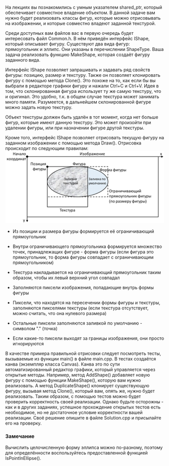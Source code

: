 На лекциях вы познакомились с умным указателем shared_ptr, который обеспечивает совместное владение объектом. В данной задаче вам нужно будет реализовать классы фигур, которые можно отрисовывать на изображении, и которые совместно владеют заданной текстурой.

Среди доступных вам файлов вас в первую очередь будет интересовать файл Common.h. В нём приведён интерфейс IShape, который описывает фигуру. Существуют два вида фигур: прямоугольник и эллипс. Они указаны в перечислении ShapeType. Ваша задача реализовать функцию MakeShape, которая создаёт фигуру заданного вида.

Интерфейс IShape позволяет запрашивать и задавать ряд свойств фигуры: позицию, размер и текстуру. Также он позволяет клонировать фигуру с помощью метода Clone(). Это похоже на то, как если бы вы выбрали в редакторе графики фигуру и нажали Ctrl+C и Ctrl+V. Идея в том, что склонированная фигура использует ту же самую текстуру, что и оригинал. Это удобно, т.к. в общем случае текстура может занимать много памяти. Разумеется, в дальнейшем склонированной фигуре можно задать новую текстуру.

Объект текстуры должен быть удалён в тот момент, когда нет больше фигур, которые имеют данную текстуру. Это может произойти при удалении фигуры, или при назначении фигуре другой текстуры.

Кроме того, интерфейс IShape позволяет отрисовать текущую фигуру на заданном изображении с помощью метода Draw(). Отрисовка происходит по следующим правилам:
![alt text](https://github.com/Hrodvintir/-basics-of-c-plus-plus-development-brown-belt/blob/main/week4/01%20Programming%20Assignment/source/oCfR7PigEeiixgqCUDoEfA_12eee13982c3c78798bd5487b1395c64_how_to_draw.png)

 - Из позиции и размера фигуры формируется её ограничивающий прямоугольник

 - Внутри ограничивающего прямоугольника формируется множество точек, принадлежащих фигуре - форма фигуры (если фигура это прямоугольник, то форма фигуры совпадает с ограничивающим прямоугольником) 

 - Текстура накладывается на ограничивающий прямоугольник таким образом, чтобы их левый верхний угол совпадал 

 - Заполняются пиксели изображения, попадающие внутрь формы фигуры 

 - Пиксели, что находятся на пересечении формы фигуры и текстуры, заполняются пикселями текстуры (если текстура отсутствует, можно считать, что она нулевого размера) 

 - Остальные пиксели заполняются заливкой по умолчанию - символом "." (точка) 

 - Если какие-то пиксели выходят за границы изображения, они просто игнорируются

В качестве примера правильной отрисовки следует посмотреть тесты, вызываемые из функции main() в файле main.cpp. В тестах создаётся канва (экземпляр класса Canvas). Канва это по сути автоматизированный редактор графики, который управляется через открытые методы. Например, метод AddShape() добавляет новую фигуру с помощью функции MakeShape(), которую вам нужно реализовать. А метод DuplicateShape() клонирует существующую фигуру, вызывая метод Clone(), который вам, опять же, нужно будет реализовать. Таким образом, с помощью тестов можно будет проверить корректность своей реализации. Однако будьте осторожны - как и в других заданиях, успешное прохождение открытых тестов есть необходимое, но не достаточное условие корректности вашей реализации.  Своё решение опишите в файле Solution.cpp и присылайте его на проверку. 

### Замечание ###
Вычислить целочисленную форму эллипса можно по-разному, поэтому для определённости воспользуйтесь предоставленной функцией IsPointInEllipse().
